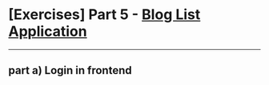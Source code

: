 # [Exercises] Part 5 - [Blog List Application](https://fullstackopen.com/en/part4)

---

## part a) Login in frontend

